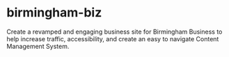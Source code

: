 # birmingham-biz
Create a  revamped and engaging business site for Birmingham Business to help increase traffic, accessibility, and create an easy to navigate Content Management System.
